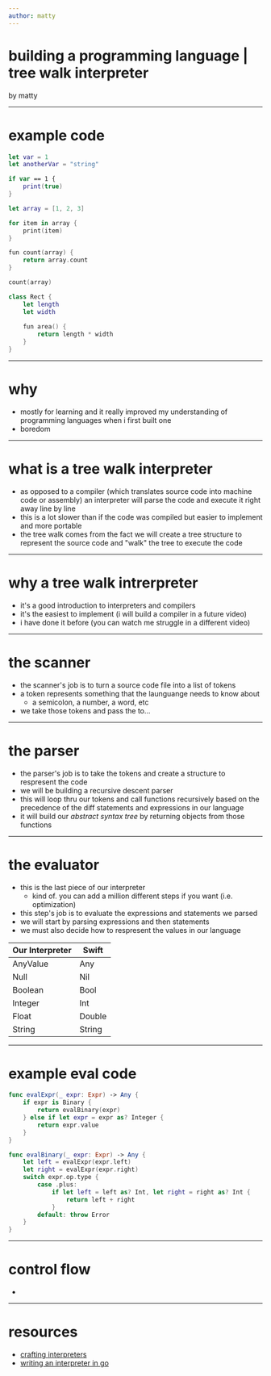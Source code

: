 ```yaml
---
author: matty
---
```


# building a programming language | tree walk interpreter
by matty

---

# example code

```swift
let var = 1
let anotherVar = "string"

if var == 1 {
    print(true)
}

let array = [1, 2, 3]

for item in array {
    print(item)
}

fun count(array) {
    return array.count
}

count(array)

class Rect {
    let length
    let width
    
    fun area() {
        return length * width
    }
}

```

---

# why

- mostly for learning and it really improved my understanding of programming languages when i first built one
- boredom

---

# what is a tree walk interpreter

- as opposed to a compiler (which translates source code into machine code or assembly) an interpreter will parse the code and execute it right away line by line
- this is a lot slower than if the code was compiled but easier to implement and more portable
- the tree walk comes from the fact we will create a tree structure to represent the source code and "walk" the tree to execute the code

---

# why a tree walk intrerpreter

- it's a good introduction to interpreters and compilers
- it's the easiest to implement (i will build a compiler in a future video)
- i have done it before (you can watch me struggle in a different video)

---

# the scanner

- the scanner's job is to turn a source code file into a list of tokens
- a token represents something that the launguange needs to know about 
    - a semicolon, a number, a word, etc 
- we take those tokens and pass the to...

---

# the parser

- the parser's job is to take the tokens and create a structure to respresent the code
- we will be building a recursive descent parser
- this will loop thru our tokens and call functions recursively based on the precedence of the diff statements and expressions in our language
- it will build our *abstract syntax tree* by returning objects from those functions 

---

# the evaluator

- this is the last piece of our interpreter 
    - kind of. you can add a million different steps if you want (i.e. optimization)
- this step's job is to evaluate the expressions and statements we parsed
- we will start by parsing expressions and then statements
- we must also decide how to respresent the values in our language

| Our Interpreter | Swift  |
| --------------- | -----  |
| AnyValue        | Any    |
| Null            | Nil    |
| Boolean         | Bool   |
| Integer         | Int    |
| Float           | Double |
| String          | String |

---

# example eval code

```swift
func evalExpr(_ expr: Expr) -> Any {
    if expr is Binary {
        return evalBinary(expr)
    } else if let expr = expr as? Integer {
        return expr.value
    }
}

func evalBinary(_ expr: Expr) -> Any {
    let left = evalExpr(expr.left)
    let right = evalExpr(expr.right)
    switch expr.op.type {
        case .plus:
            if let left = left as? Int, let right = right as? Int {
                return left + right
            }
        default: throw Error
    }
}

```

---

# control flow

- 

---
# resources

- [crafting interpreters](https://craftinginterpreters.com)
- [writing an interpreter in go](https://interpreterbook.com)


